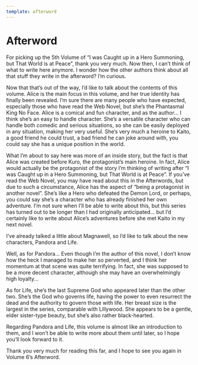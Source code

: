 ```yaml
---
template: afterword
---
```


# Afterword

For picking up the 5th Volume of “I was Caught up in a Hero Summoning, but That
World is at Peace”, thank you very much. Now then, I can’t think of what to
write here anymore. I wonder how the other authors think about all that stuff
they write in the afterword? I’m curious.

Now that that’s out of the way, I’d like to talk about the contents of this
volume. Alice is the main focus in this volume, and her true identity has
finally been revealed. I’m sure there are many people who have expected,
especially those who have read the Web Novel, but she’s the Phantasmal King No
Face. Alice is a comical and fun character, and as the author... I think she’s
an easy to handle character. She’s a versatile character who can handle both
comedic and serious situations, so she can be easily deployed in any situation,
making her very useful. She’s very much a heroine to Kaito, a good friend he
could trust, a bad friend he can joke around with, you could say she has a
unique position in the world.

What I’m about to say here was more of an inside story, but the fact is that
Alice was created before Kuro, the protagonist’s main heroine. In fact, Alice
would actually be the protagonist of the story I’m thinking of writing after “I
was Caught up in a Hero Summoning, but That World is at Peace”. If you’ve read
the Web Novel, you may have read about this in the Afterwords, but due to such a
circumstance, Alice has the aspect of “being a protagonist in another novel”.
She’s like a Hero who defeated the Demon Lord, or perhaps, you could say she’s a
character who has already finished her own adventure. I’m not sure when I’ll be
able to write about this, but this series has turned out to be longer than I had
originally anticipated... but I’d certainly like to write about Alice’s
adventures before she met Kaito in my next novel.

I’ve already talked a little about Magnawell, so I’d like to talk about the new
characters, Pandora and Life.

Well, as for Pandora... Even though I’m the author of this novel, I don’t know
how the heck I managed to make her so perverted, and I think her momentum at
that scene was quite terrifying. In fact, she was supposed to be a more decent
character, although she may have an overwhelmingly high loyalty...

As for Life, she’s the last Supreme God who appeared later than the other two.
She’s the God who governs life, having the power to even resurrect the dead and
the authority to govern those with life. Her breast size is the largest in the
series, comparable with Lillywood. She appears to be a gentle, elder sister-type
beauty, but she’s also rather black-hearted.

Regarding Pandora and Life, this volume is almost like an introduction to them,
and I won’t be able to write more about them until later, so I hope you’ll look
forward to it.

Thank you very much for reading this far, and I hope to see you again in Volume
6’s Afterword.
